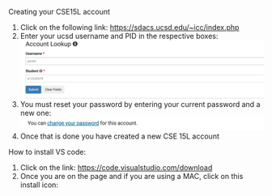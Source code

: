 Creating your CSE15L account

1) Click on the following link: https://sdacs.ucsd.edu/~icc/index.php
2) Enter your ucsd username and PID in the respective boxes: ![Image](Screenshot_acount.png)
3) You must reset your password by entering your current password and a new one: ![Image](create_new_account.png)
4) Once that is done you have created a new CSE 15L account

How to install VS code:
1) Click on the link: https://code.visualstudio.com/download
2) Once you are on the page and if you are using a MAC, click on this install icon: 
